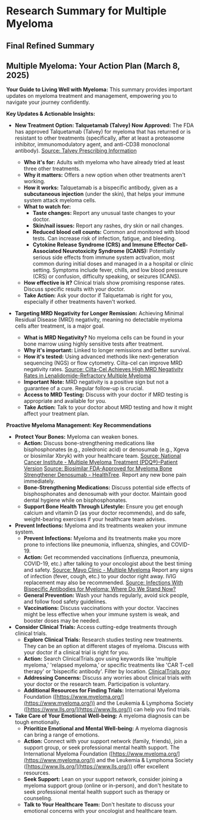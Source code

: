 # Research Summary for Multiple Myeloma

## Final Refined Summary

## Multiple Myeloma: Your Action Plan (March 8, 2025)

**Your Guide to Living Well with Myeloma:** This summary provides important updates on myeloma treatment and management, empowering you to navigate your journey confidently.

**Key Updates & Actionable Insights:**

*   **New Treatment Option: Talquetamab (Talvey) Now Approved:** The FDA has approved Talquetamab (Talvey) for myeloma that has returned or is resistant to other treatments (specifically, after at least a proteasome inhibitor, immunomodulatory agent, and anti-CD38 monoclonal antibody). [Source: Talvey Prescribing Information](https://www.janssenlabels.com/package-insert/product-monograph/prescribing-information/TALVEY-pi.pdf)
    *   **Who it's for:** Adults with myeloma who have already tried at least three other treatments.
    *   **Why it matters:** Offers a new option when other treatments aren't working.
    *   **How it works:** Talquetamab is a bispecific antibody, given as a **subcutaneous injection** (under the skin), that helps your immune system attack myeloma cells.
    *   **What to watch for:**
        *   **Taste changes:** Report any unusual taste changes to your doctor.
        *   **Skin/nail issues:** Report any rashes, dry skin or nail changes.
        *   **Reduced blood cell counts:** Common and monitored with blood tests. Can increase risk of infection, fatigue, and bleeding.
        *   **Cytokine Release Syndrome (CRS) and Immune Effector Cell-Associated Neurotoxicity Syndrome (ICANS):** Potentially serious side effects from immune system activation, most common during initial doses and managed in a a hospital or clinic setting. Symptoms include fever, chills, and low blood pressure (CRS) or confusion, difficulty speaking, or seizures (ICANS).
    *   **How effective is it?** Clinical trials show promising response rates. Discuss specific results with your doctor.
    *   **Take Action:** Ask your doctor if Talquetamab is right for you, especially if other treatments haven't worked.

*   **Targeting MRD Negativity for Longer Remission:** Achieving Minimal Residual Disease (MRD) negativity, meaning no detectable myeloma cells after treatment, is a major goal.
    *   **What is MRD Negativity?** No myeloma cells can be found in your bone marrow using highly sensitive tests after treatment.
    *   **Why it's important:** Linked to longer remissions and better survival.
    *   **How it's tested:** Using advanced methods like next-generation sequencing (NGS) or flow cytometry. Cilta-cel can improve MRD negativity rates. [Source: Cilta-Cel Achieves High MRD Negativity Rates in Lenalidomide-Refractory Multiple Myeloma](https://www.cancernetwork.com/view/cilta-cel-achieves-high-mrd-negativity-rates-in-lenalidomide-refractory-multiple-myeloma)
    *   **Important Note:** MRD negativity is a positive sign but not a guarantee of a cure. Regular follow-up is crucial.
    *   **Access to MRD Testing:** Discuss with your doctor if MRD testing is appropriate and available for you.
    *   **Take Action:** Talk to your doctor about MRD testing and how it might affect your treatment plan.

**Proactive Myeloma Management: Key Recommendations**

*   **Protect Your Bones:** Myeloma can weaken bones.
    *   **Action:** Discuss bone-strengthening medications like bisphosphonates (e.g., zoledronic acid) or denosumab (e.g., Xgeva or biosimilar Xbryk) with your healthcare team. [Source: National Cancer Institute - Multiple Myeloma Treatment (PDQ®)–Patient Version](https://www.cancer.gov/types/myeloma/patient/myeloma-treatment-pdq) [Source: Biosimilar FDA-Approved for Myeloma Bone Strengthener Denosumab - HealthTree](https://healthtree.org/community/articles/biosimilar-fda-approved-for-myeloma-bone-strengthener-denosumab). Report any new bone pain immediately.
    *   **Bone-Strengthening Medications:** Discuss potential side effects of bisphosphonates and denosumab with your doctor. Maintain good dental hygiene while on bisphosphonates.
    *   **Support Bone Health Through Lifestyle:** Ensure you get enough calcium and vitamin D (as your doctor recommends), and do safe, weight-bearing exercises if your healthcare team advises.
*   **Prevent Infections:** Myeloma and its treatments weaken your immune system.
    *   **Prevent Infections:** Myeloma and its treatments make you more prone to infections like pneumonia, influenza, shingles, and COVID-19.
    *   **Action:** Get recommended vaccinations (influenza, pneumonia, COVID-19, etc.) after talking to your oncologist about the best timing and safety. [Source: Mayo Clinic - Multiple Myeloma](https://www.mayoclinic.org/diseases-conditions/multiple-myeloma/diagnosis-treatment/drc-20353383) Report any signs of infection (fever, cough, etc.) to your doctor right away. IVIG replacement may also be recommended. [Source: Infections With Bispecific Antibodies for Myeloma: Where Do We Stand Now?](https://ascopubs.org/doi/full/10.1200/OP.24.00019)
    *   **General Prevention:** Wash your hands regularly, avoid sick people, and follow food safety guidelines.
    *   **Vaccinations:** Discuss vaccinations with your doctor. Vaccines might be less effective when your immune system is weak, and booster doses may be needed.
*   **Consider Clinical Trials:** Access cutting-edge treatments through clinical trials.
    *   **Explore Clinical Trials:** Research studies testing new treatments. They can be an option at different stages of myeloma. Discuss with your doctor if a clinical trial is right for you.
    *   **Action:** Search ClinicalTrials.gov using keywords like 'multiple myeloma,' 'relapsed myeloma,' or specific treatments like 'CAR T-cell therapy' or 'bispecific antibody'. Filter by location. [ClinicalTrials.gov](https://clinicaltrials.gov/)
    *   **Addressing Concerns:** Discuss any worries about clinical trials with your doctor or the research team. Participation is voluntary.
    *   **Additional Resources for Finding Trials:** International Myeloma Foundation ([https://www.myeloma.org/](https://www.myeloma.org/)) and the Leukemia & Lymphoma Society ([https://www.lls.org/](https://www.lls.org/)) can help you find trials.
*   **Take Care of Your Emotional Well-being:** A myeloma diagnosis can be tough emotionally.
    *   **Prioritize Emotional and Mental Well-being:** A myeloma diagnosis can bring a range of emotions.
    *   **Action:** Connect with your support network (family, friends), join a support group, or seek professional mental health support. The International Myeloma Foundation ([https://www.myeloma.org/](https://www.myeloma.org/)) and the Leukemia & Lymphoma Society ([https://www.lls.org/](https://www.lls.org/)) offer excellent resources.
    *   **Seek Support:** Lean on your support network, consider joining a myeloma support group (online or in-person), and don't hesitate to seek professional mental health support such as therapy or counseling.
    *   **Talk to Your Healthcare Team:** Don't hesitate to discuss your emotional concerns with your oncologist and healthcare team.

